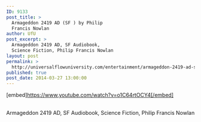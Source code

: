 ```yaml
---
ID: 9133
post_title: >
  Armageddon 2419 AD (SF ) by Philip
  Francis Nowlan
author: UfU
post_excerpt: >
  Armageddon 2419 AD, SF Audiobook,
  Science Fiction, Philip Francis Nowlan
layout: post
permalink: >
  http://universalflowuniversity.com/entertainment/armageddon-2419-ad-sf-by-philip-francis-nowlan/
published: true
post_date: 2014-03-27 13:00:00
---
```

[embed]https://www.youtube.com/watch?v=o1C64rtOCY4[/embed]</br></br>
<p>Armageddon 2419 AD, SF Audiobook, Science Fiction, Philip Francis Nowlan</p>